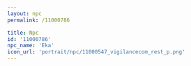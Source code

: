 ```yaml
---
layout: npc
permalink: /11000786

title: Npc
id: '11000786'
npc_name: 'Eka'
icon_url: 'portrait/npc/11000547_vigilancecom_rest_p.png'
---
```

